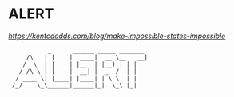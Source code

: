 # ALERT

*https://kentcdodds.com/blog/make-impossible-states-impossible*


```
           _      ______ _____ _______
     /\   | |    |  ____|  __ \__   __|
    /  \  | |    | |__  | |__) | | |
   / /\ \ | |    |  __| |  _  /  | |
  / ____ \| |____| |____| | \ \  | |
 /_/    \_\______|______|_|  \_\ |_|

